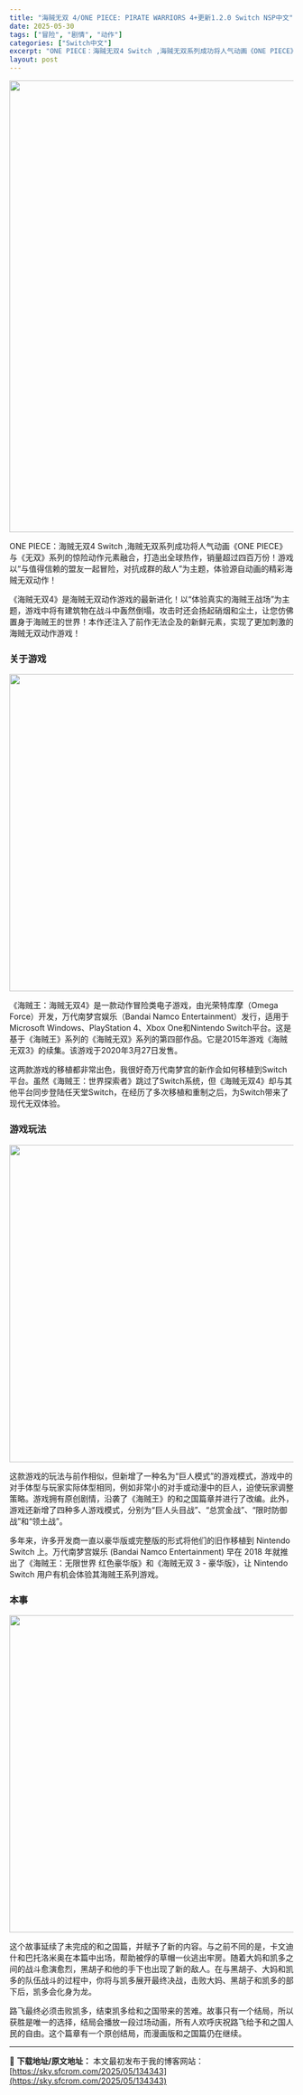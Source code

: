 ```yaml
---
title: "海贼无双 4/ONE PIECE: PIRATE WARRIORS 4+更新1.2.0 Switch NSP中文"
date: 2025-05-30
tags: ["冒险", "剧情", "动作"]
categories: ["Switch中文"]
excerpt: "ONE PIECE：海贼无双4 Switch ,海贼无双系列成功将人气动画《ONE PIECE》与《无双》系列的惊险动作元素融合，打造出全球热作，销量超过四百万份！游戏以“与值得信赖的盟友一起冒险，对抗成群的敌人”为主题，体验源自动画的精彩海贼无双动作！ 《海贼无双4》是海贼无双动作游戏的最新进化！&hellip;"
layout: post
---
```


<img class="aligncenter size-full wp-image-134344" src="https://sky.sfcrom.com/wp-content/uploads/2025/05/2025053000442653.webp" alt="" width="550" height="800" />

<span>ONE PIECE：海贼无双4 Switch ,海贼无双系列成功将人气动画《ONE PIECE》与《无双》系列的惊险动作元素融合，打造出全球热作，销量超过四百万份！游戏以“与值得信赖的盟友一起冒险，对抗成群的敌人”为主题，体验源自动画的精彩海贼无双动作！</span>

<span>《海贼无双4》是海贼无双动作游戏的最新进化！以“体验真实的海贼王战场”为主题，游戏中将有建筑物在战斗中轰然倒塌，攻击时还会扬起硝烟和尘土，让您仿佛置身于海贼王的世界！本作还注入了前作无法企及的新鲜元素，实现了更加刺激的海贼无双动作游戏！</span>
<h3><span>关于游戏</span></h3>
<img class="aligncenter size-full wp-image-134347" src="https://sky.sfcrom.com/wp-content/uploads/2025/05/2025053000442698.webp" alt="" width="1000" height="562" />

<span>《海贼王：海贼无双4》是一款动作冒险类电子游戏，由光荣特库摩（Omega Force）开发，万代南梦宫娱乐（Bandai Namco Entertainment）发行，适用于Microsoft Windows、PlayStation 4、Xbox One和Nintendo Switch平台。这是基于《海贼王》系列的《海贼无双》系列的第四部作品。它是2015年游戏《海贼无双3》的续集。该游戏于2020年3月27日发售。</span>

<span>这两款游戏的移植都非常出色，我很好奇万代南梦宫的新作会如何移植到Switch平台。虽然《海贼王：世界探索者》跳过了Switch系统，但《海贼无双4》却与其他平台同步登陆任天堂Switch，在经历了多次移植和重制之后，为Switch带来了现代无双体验。</span>
<h3><span>游戏玩法</span></h3>
<img class="aligncenter size-full wp-image-134346" src="https://sky.sfcrom.com/wp-content/uploads/2025/05/2025053000442679.webp" alt="" width="1000" height="562" />

<span>这款游戏的玩法与前作相似，但新增了一种名为“巨人模式”的游戏模式，游戏中的对手体型与玩家实际体型相同，例如非常小的对手或动漫中的巨人，迫使玩家调整策略。游戏拥有原创剧情，沿袭了《海贼王》的和之国篇章并进行了改编。此外，游戏还新增了四种多人游戏模式，分别为“巨人头目战”、“总赏金战”、“限时防御战”和“领土战”。</span>

<span>多年来，许多开发商一直以豪华版或完整版的形式将他们的旧作移植到 Nintendo Switch 上。万代南梦宫娱乐 (Bandai Namco Entertainment) 早在 2018 年就推出了《海贼王：无限世界 红色豪华版》和《海贼无双 3 - 豪华版》，让 Nintendo Switch 用户有机会体验其海贼王系列游戏。</span>
<h3><span>本事</span></h3>
<img class="aligncenter size-full wp-image-134345" src="https://sky.sfcrom.com/wp-content/uploads/2025/05/2025053000442684.webp" alt="" width="1000" height="562" />

<span>这个故事延续了未完成的和之国篇，并赋予了新的内容。与之前不同的是，卡文迪什和巴托洛米奥在本篇中出场，帮助被俘的草帽一伙逃出牢房。随着大妈和凯多之间的战斗愈演愈烈，黑胡子和他的手下也出现了新的敌人。在与黑胡子、大妈和凯多的队伍战斗的过程中，你将与凯多展开最终决战，击败大妈、黑胡子和凯多的部下后，凯多会化身为龙。</span>

<span>路飞最终必须击败凯多，结束凯多给和之国带来的苦难。故事只有一个结局，所以获胜是唯一的选择，结局会播放一段过场动画，所有人欢呼庆祝路飞给予和之国人民的自由。这个篇章有一个原创结局，而漫画版和之国篇仍在继续。</span>

---
📖 **下载地址/原文地址：** 本文最初发布于我的博客网站：[https://sky.sfcrom.com/2025/05/134343](https://sky.sfcrom.com/2025/05/134343)
